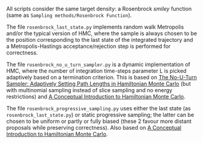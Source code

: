 All scripts consider the same target density: a Rosenbrock *smiley* function (same as `Sampling methods/Rosenbrock Function`). 

The file `rosenbrock_last_state.py` implements random walk Metropolis and/or the typical version of HMC, where the sample is always chosen to be the position corresponding to the last state of the integrated trajectory and a Metropolis-Hastings acceptance/rejection step is performed for correctness.

The file `rosenbrock_no_u_turn_sampler.py` is a dynamic implementation of HMC, where the number of integration time-steps parameter L is picked adaptively based on a termination criterion. This is based on  [The No-U-Turn Sampler: Adaptively Setting Path Lengths in Hamiltonian Monte Carlo](https://arxiv.org/pdf/1111.4246.pdf) (but with multinomial sampling instead of slice sampling and no energy restrictions) and [A Conceptual Introduction to Hamiltonian Monte Carlo](https://arxiv.org/pdf/1701.02434.pdf).

The file `rosenbrock_progressive_sampling.py` uses either the last state (as `rosenbrock_last_state.py`) or static progressive sampling; the latter can be chosen to be uniform or partly or fully biased (these 2 favour more distant proposals while preserving correctness). Also based on [A Conceptual Introduction to Hamiltonian Monte Carlo](https://arxiv.org/pdf/1701.02434.pdf).

